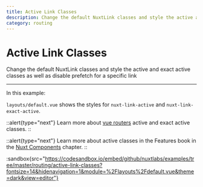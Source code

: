 ```yaml
---
title: Active Link Classes
description: Change the default NuxtLink classes and style the active and exact active classes as well as disable prefetch for a specific link
category: routing
---
```


# Active Link Classes

Change the default NuxtLink classes and style the active and exact active classes as well as disable prefetch for a specific link

---

In this example:

`layouts/default.vue` shows the styles for `nuxt-link-active` and `nuxt-link-exact-active`.

::alert{type="next"}
Learn more about [vue routers](https://v3.router.vuejs.org/api/#exact-active-class) active and exact active classes.
::

::alert{type="next"}
Learn more about active classes in the Features book in the [Nuxt Components](/docs/features/nuxt-components#link-classes) chapter.
::

:sandbox{src="https://codesandbox.io/embed/github/nuxtlabs/examples/tree/master/routing/active-link-classes?fontsize=14&hidenavigation=1&module=%2Flayouts%2Fdefault.vue&theme=dark&view=editor"}
